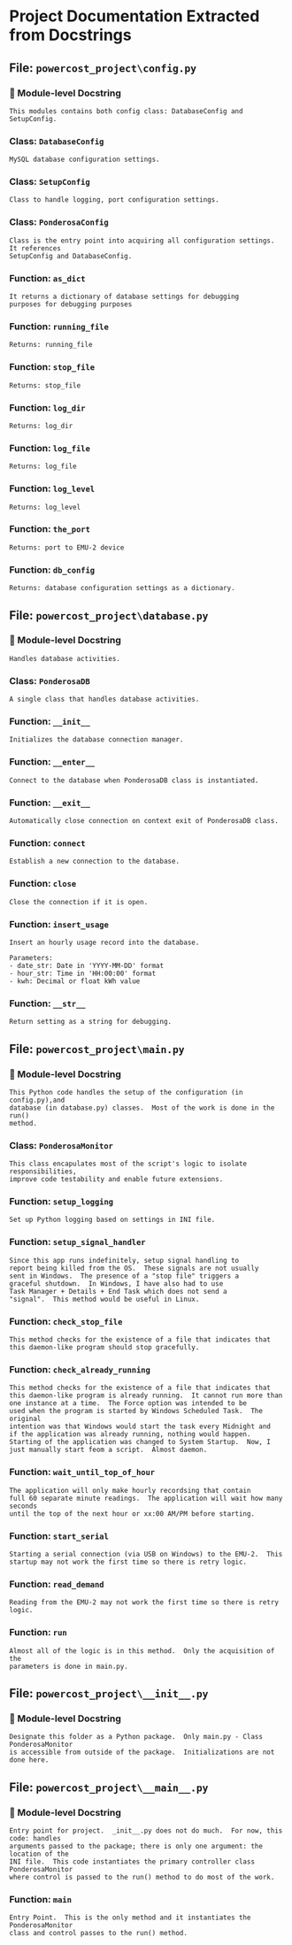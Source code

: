 # Project Documentation Extracted from Docstrings

## File: `powercost_project\config.py`

### 🧾 Module-level Docstring
```
This modules contains both config class: DatabaseConfig and SetupConfig.
```

### Class: `DatabaseConfig`
```
MySQL database configuration settings.
```

### Class: `SetupConfig`
```
Class to handle logging, port configuration settings.
```

### Class: `PonderosaConfig`
```
Class is the entry point into acquiring all configuration settings.  It references
SetupConfig and DatabaseConfig.
```

### Function: `as_dict`
```
It returns a dictionary of database settings for debugging
purposes for debugging purposes
```

### Function: `running_file`
```
Returns: running_file
```

### Function: `stop_file`
```
Returns: stop_file
```

### Function: `log_dir`
```
Returns: log_dir
```

### Function: `log_file`
```
Returns: log_file
```

### Function: `log_level`
```
Returns: log_level
```

### Function: `the_port`
```
Returns: port to EMU-2 device
```

### Function: `db_config`
```
Returns: database configuration settings as a dictionary.
```

## File: `powercost_project\database.py`

### 🧾 Module-level Docstring
```
Handles database activities.
```

### Class: `PonderosaDB`
```
A single class that handles database activities.
```

### Function: `__init__`
```
Initializes the database connection manager.
```

### Function: `__enter__`
```
Connect to the database when PonderosaDB class is instantiated.
```

### Function: `__exit__`
```
Automatically close connection on context exit of PonderosaDB class.
```

### Function: `connect`
```
Establish a new connection to the database.
```

### Function: `close`
```
Close the connection if it is open.
```

### Function: `insert_usage`
```
Insert an hourly usage record into the database.

Parameters:
- date_str: Date in 'YYYY-MM-DD' format
- hour_str: Time in 'HH:00:00' format
- kwh: Decimal or float kWh value
```

### Function: `__str__`
```
Return setting as a string for debugging.
```

## File: `powercost_project\main.py`

### 🧾 Module-level Docstring
```
This Python code handles the setup of the configuration (in config.py),and
database (in database.py) classes.  Most of the work is done in the run()
method.
```

### Class: `PonderosaMonitor`
```
This class encapulates most of the script's logic to isolate responsibilities,
improve code testability and enable future extensions.
```

### Function: `setup_logging`
```
Set up Python logging based on settings in INI file.
```

### Function: `setup_signal_handler`
```
Since this app runs indefinitely, setup signal handling to
report being killed from the OS.  These signals are not usually
sent in Windows.  The presence of a "stop file" triggers a
graceful shutdown.  In Windows, I have also had to use
Task Manager + Details + End Task which does not send a
"signal".  This method would be useful in Linux.
```

### Function: `check_stop_file`
```
This method checks for the existence of a file that indicates that
this daemon-like program should stop gracefully.
```

### Function: `check_already_running`
```
This method checks for the existence of a file that indicates that
this daemon-like program is already running.  It cannot run more than
one instance at a time.  The Force option was intended to be
used when the program is started by Windows Scheduled Task.  The original
intention was that Windows would start the task every Midnight and
if the application was already running, nothing would happen.
Starting of the application was changed to System Startup.  Now, I
just manually start feom a script.  Almost daemon.
```

### Function: `wait_until_top_of_hour`
```
The application will only make hourly recordsing that contain
full 60 separate minute readings.  The application will wait how many seconds
until the top of the next hour or xx:00 AM/PM before starting.
```

### Function: `start_serial`
```
Starting a serial connection (via USB on Windows) to the EMU-2.  This
startup may not work the first time so there is retry logic.
```

### Function: `read_demand`
```
Reading from the EMU-2 may not work the first time so there is retry logic.
```

### Function: `run`
```
Almost all of the logic is in this method.  Only the acquisition of the
parameters is done in main.py.
```

## File: `powercost_project\__init__.py`

### 🧾 Module-level Docstring
```
Designate this folder as a Python package.  Only main.py - Class PonderosaMonitor
is accessible from outside of the package.  Initializations are not done here.
```

## File: `powercost_project\__main__.py`

### 🧾 Module-level Docstring
```
Entry point for project.  _init__.py does not do much.  For now, this code: handles
arguments passed to the package; there is only one argument: the location of the
INI file.  This code instantiates the primary controller class PonderosaMonitor
where control is passed to the run() method to do most of the work.
```

### Function: `main`
```
Entry Point.  This is the only method and it instantiates the PonderosaMonitor
class and control passes to the run() method.
```

